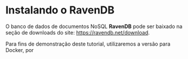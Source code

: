 # Instalando o RavenDB

O banco de dados de documentos NoSQL **RavenDB** pode ser baixado na seção de downloads do site: https://ravendb.net/download.

Para fins de demonstração deste tutorial, utilizaremos a versão para Docker, por  

<!--stackedit_data:
eyJoaXN0b3J5IjpbOTAyMTkyMDM1XX0=
-->